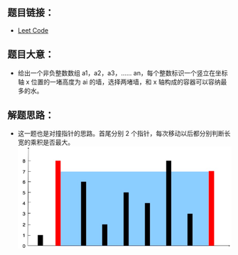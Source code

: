 ## 题目链接：
- [Leet Code](https://leetcode.com/problems/container-with-most-water)

## 题目大意：
- 给出一个非负整数数组 a1，a2，a3，...... an，每个整数标识一个竖立在坐标轴 x 位置的一堵高度为 ai 的墙，选择两堵墙，和 x 轴构成的容器可以容纳最多的水。

## 解题思路：
- 这一题也是对撞指针的思路。首尾分别 2 个指针，每次移动以后都分别判断⻓宽的乘积是否最大。
![img.png](img.png)
